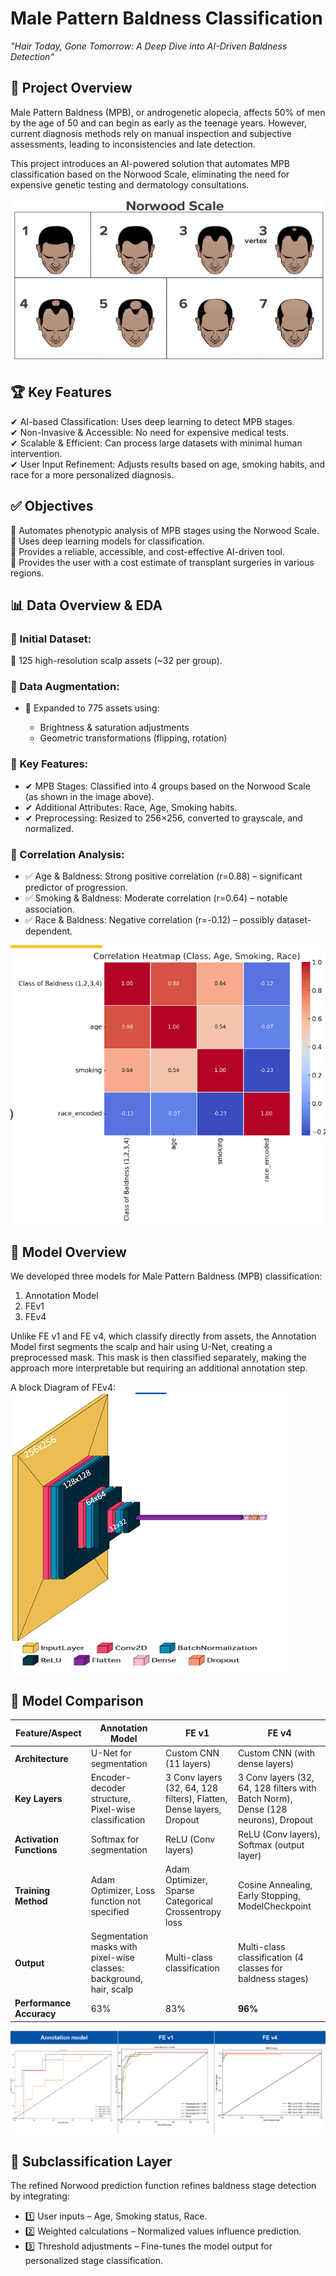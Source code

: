 # Male Pattern Baldness Classification

_"Hair Today, Gone Tomorrow: A Deep Dive into AI-Driven Baldness Detection"_

## 🚀 Project Overview

Male Pattern Baldness (MPB), or androgenetic alopecia, affects 50% of men by the age of 50 and can begin as early as the teenage years. However, current diagnosis methods rely on manual inspection and subjective assessments, leading to inconsistencies and late detection.

This project introduces an AI-powered solution that automates MPB classification based on the Norwood Scale, eliminating the need for expensive genetic testing and dermatology consultations.

![the norwood scale](assets/norwood_scale.png)

## 🏆 Key Features

✔ AI-based Classification: Uses deep learning to detect MPB stages. <br>
✔ Non-Invasive & Accessible: No need for expensive medical tests. <br>
✔ Scalable & Efficient: Can process large datasets with minimal human intervention. <br>
✔ User Input Refinement: Adjusts results based on age, smoking habits, and race for a more personalized diagnosis. <br>

## ✅ Objectives

🔹 Automates phenotypic analysis of MPB stages using the Norwood Scale. <br>
🔹 Uses deep learning models for classification. <br>
🔹 Provides a reliable, accessible, and cost-effective AI-driven tool. <br>
🔹 Provides the user with a cost estimate of transplant surgeries in various regions. <br>

## 📊 Data Overview & EDA

### 📌 Initial Dataset:

🔹 125 high-resolution scalp assets (~32 per group).

### 📌 Data Augmentation:

- 🔹 Expanded to 775 assets using:

  - Brightness & saturation adjustments
  - Geometric transformations (flipping, rotation)

### 📌 Key Features:

- ✔ MPB Stages: Classified into 4 groups based on the Norwood Scale (as shown in the image above).
- ✔ Additional Attributes: Race, Age, Smoking habits.
- ✔ Preprocessing: Resized to 256×256, converted to grayscale, and normalized.

### 📌 Correlation Analysis:

- ✅ Age & Baldness: Strong positive correlation (r=0.88) – significant predictor of progression.
- ✅ Smoking & Baldness: Moderate correlation (r=0.64) – notable association.
- ✅ Race & Baldness: Negative correlation (r=-0.12) – possibly dataset-dependent.

![correlation analysis](assets/correlation_matrix.png)

## 🧠 Model Overview

We developed three models for Male Pattern Baldness (MPB) classification:

1. Annotation Model
2. FEv1
3. FEv4

Unlike FE v1 and FE v4, which classify directly from assets, the Annotation Model first segments the scalp and hair using U-Net, creating a preprocessed mask. This mask is then classified separately, making the approach more interpretable but requiring an additional annotation step.

A block Diagram of FEv4:
![FEv4 Block Diagram](assets/FEv4_block.png)

## 🔬 Model Comparison

| Feature/Aspect           | Annotation Model                                                    | FE v1                                                               | FE v4                                                                             |
| ------------------------ | ------------------------------------------------------------------- | ------------------------------------------------------------------- | --------------------------------------------------------------------------------- |
| **Architecture**         | U-Net for segmentation                                              | Custom CNN (11 layers)                                              | Custom CNN (with dense layers)                                                    |
| **Key Layers**           | Encoder-decoder structure, Pixel-wise classification                | 3 Conv layers (32, 64, 128 filters), Flatten, Dense layers, Dropout | 3 Conv layers (32, 64, 128 filters with Batch Norm), Dense (128 neurons), Dropout |
| **Activation Functions** | Softmax for segmentation                                            | ReLU (Conv layers)                                                  | ReLU (Conv layers), Softmax (output layer)                                        |
| **Training Method**      | Adam Optimizer, Loss function not specified                         | Adam Optimizer, Sparse Categorical Crossentropy loss                | Cosine Annealing, Early Stopping, ModelCheckpoint                                 |
| **Output**               | Segmentation masks with pixel-wise classes: background, hair, scalp | Multi-class classification                                          | Multi-class classification (4 classes for baldness stages)                        |
| **Performance Accuracy** | 63%                                                                 | 83%                                                                 | **96%**                                                                           |

![ROC Curves](assets/roc_curves.png)

## 🧠 Subclassification Layer

The refined Norwood prediction function refines baldness stage detection by integrating:

- 1️⃣ User inputs – Age, Smoking status, Race.
- 2️⃣ Weighted calculations – Normalized values influence prediction.
- 3️⃣ Threshold adjustments – Fine-tunes the model output for personalized stage classification.
